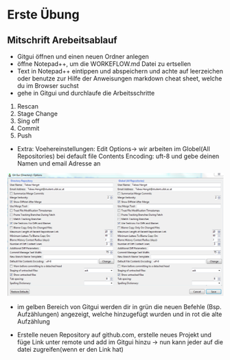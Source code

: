 # Erste Übung 

## Mitschrift Arebeitsablauf 

* Gitgui öffnen und einen neuen Ordner anlegen
* öffne Notepad++, um die WORKEFLOW.md Datei zu ertsellen
* Text in Notepad++ eintippen und abspeichern und achte auf leerzeichen oder benutze zur Hilfe der Anweisungen markdown cheat sheet, welche du im Browser suchst
* gehe in Gitgui und durchlaufe die Arbeitsschritte 

1. Rescan
1. Stage Change
1. Sing off
1. Commit
1. Push 

* Extra: Voehereinstellungen: Edit Options-> wir arbeiten im Globel(All Repositories) bei default file Contents Encoding: uft-8 und gebe deinen Namen und email Adresse an

![Screenshoot](Screenshoot1.PNG)

* im gelben Bereich von Gitgui werden dir in grün die neuen Befehle (Bsp. Aufzählungen) angezeigt, welche hinzugefügt wurden und in rot die alte Aufzählung

* Erstelle neuen Repository auf github.com, erstelle neues Projekt und füge Link unter remote und add im Gitgui hinzu -> nun kann jeder auf die datei zugreifen(wenn er den Link hat)
